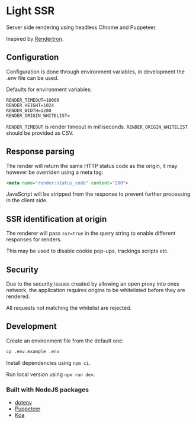 # Light SSR

Server side rendering using headless Chrome and Puppeteer.

Inspired by [Rendertron](https://github.com/GoogleChrome/rendertron).

## Configuration

Configuration is done through environment variables, in development the .env file can be used.

Defaults for environment variables:

```env
RENDER_TIMEOUT=10000
RENDER_HEIGHT=1024
RENDER_WIDTH=1280
RENDER_ORIGIN_WHITELIST=
```

`RENDER_TIMEOUT` is render timeout in milliseconds.
`RENDER_ORIGIN_WHITELIST` should be provided as CSV.

## Response parsing

The render will return the same HTTP status code as the origin, it may however be overriden using a meta tag:

```html
<meta name="render:status_code" content="200">
```

JavaScript will be stripped from the response to prevent further processing in the client side.

## SSR identification at origin

The renderer will pass `ssr=true` in the query string to enable different responses for renders.

This may be used to disable cookie pop-ups, trackings scripts etc.

## Security

Due to the security issues created by allowing an open proxy into ones network, the application requires origins to be whitelisted before they are rendered.

All requests not matching the whitelist are rejected.


## Development

Create an environment file from the default one:

```bash
cp .env.example .env
```

Install dependencies using `npm ci`.

Run local version using `npm run dev`.

### Built with NodeJS packages

- [dotenv](https://github.com/motdotla/dotenv)
- [Puppeteer](https://github.com/puppeteer/puppeteer)
- [Koa](https://github.com/koajs/koa)
